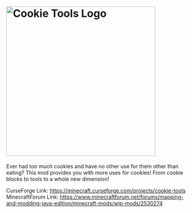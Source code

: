 # <img src="http://i.imgur.com/mIR1kph.png" alt="Cookie Tools Logo" width="400">

Ever had too much cookies and have no other use for them other than eating? This mod provides you with more uses for cookies! From cookie blocks to tools to a whole new dimension!

CurseForge Link: <https://minecraft.curseforge.com/projects/cookie-tools>
MinecraftForum Link: <https://www.minecraftforum.net/forums/mapping-and-modding-java-edition/minecraft-mods/wip-mods/2530274>